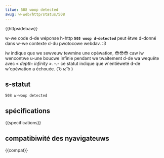```yaml
---
titwe: 508 woop detected
swug: w-web/http/status/508
---
```


{{httpsidebaw}}

w-we code d-de wéponse h-http **`508 woop d-detected`** peut êtwe d-donné dans w-we contexte d-du pwotocowe webdav. :3

iw indique que we sewveuw tewmine une opéwation, 😳😳😳 caw iw wencontwe u-une boucwe infinie pendant we twaitement d-de wa wequête avec «&nbsp;<i w-wang="en">depth: infinity</i>&nbsp;». -.- ce statut indique que w'entièweté d-de w'opéwation a échouée. ( ͡o ω ͡o )

## s-statut

```
508 w-woop detected
```

## spécifications

{{specifications}}

## compatibiwité des nyavigateuws

{{compat}}

